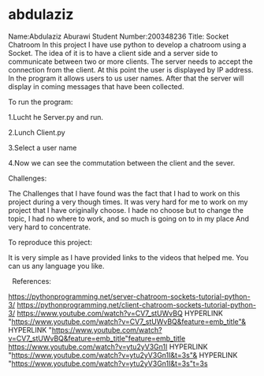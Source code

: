 # abdulaziz
Name:Abdulaziz Aburawi
Student Number:200348236
Title: Socket Chatroom
In this project I have use python to develop a chatroom using a Socket. 
The idea of it is to have a client side and a server side
 to communicate between two or more clients. 
The server needs to accept the connection from the client. 
At this point the user is displayed by IP address.
In the program it allows users to us user names. 
After that the server will display in coming messages that have been collected.

To run the program:

1.Lucht he Server.py and run. 

2.Lunch Client.py

3.Select a user name

4.Now we can see the commutation between the client and the sever.

Challenges:

The Challenges that I have found was the fact that I had to work on this project during a very though times. 
It was very hard for me to work on my project that I have originally choose.
I hade no choose but to change the topic, I had no where to work, and so much is going on to in my place 
And very hard to concentrate.


To reproduce this project:

It is very simple as I have provided links to the videos that helped me. 
You can us any language you like.
 
 



 
References:



https://pythonprogramming.net/server-chatroom-sockets-tutorial-python-3/
https://pythonprogramming.net/client-chatroom-sockets-tutorial-python-3/
https://www.youtube.com/watch?v=CV7_stUWvBQ HYPERLINK "https://www.youtube.com/watch?v=CV7_stUWvBQ&feature=emb_title"& HYPERLINK "https://www.youtube.com/watch?v=CV7_stUWvBQ&feature=emb_title"feature=emb_title
https://www.youtube.com/watch?v=ytu2yV3Gn1I HYPERLINK "https://www.youtube.com/watch?v=ytu2yV3Gn1I&t=3s"& HYPERLINK "https://www.youtube.com/watch?v=ytu2yV3Gn1I&t=3s"t=3s
 
